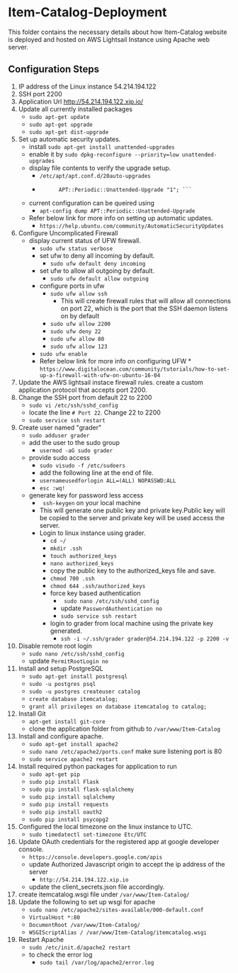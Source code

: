 # Item-Catalog-Deployment

This folder contains the necessary details about how Item-Catalog website is deployed and hosted on AWS Lightsail Instance using Apache web server.

## Configuration Steps

1. IP address of the Linux instance 54.214.194.122
2. SSH port 2200
3. Application Url http://54.214.194.122.xip.io/
4. Update all currently installed packages
    * ```sudo apt-get update```
    * ```sudo apt-get upgrade```
    * ```sudo apt-get dist-upgrade```
5. Set up automatic security updates.
    * install ```sudo apt-get install unattended-upgrades```
    * enable it by ```sudo dpkg-reconfigure --priority=low unattended-upgrades```
    * display file contents to verify the upgrade setup.
        * ```/etc/apt/apt.conf.d/20auto-upgrades```
        * ```   APT::Periodic::Update-Package-Lists "1";
                APT::Periodic::Unattended-Upgrade "1"; ```
    * current configuration can be queired using
        * ```apt-config dump APT::Periodic::Unattended-Upgrade```
    * Refer below link for more info on setting up automatic updates.
        * ```https://help.ubuntu.com/community/AutomaticSecurityUpdates```
6. Configure Uncomplicated Firewall
    *  display current status of UFW firewall.
        * ```sudo ufw status verbose```
        * set ufw to deny all incoming by default.
            * ```sudo ufw default deny incoming```
        * set ufw to allow all outgoing by default.
            * ```sudo ufw default allow outgoing```
        * configure ports in ufw
            * ```sudo ufw allow ssh```
                * This will create firewall rules that will allow all connections on port 22, which is the port that the SSH daemon listens on by default
            * ```sudo ufw allow 2200```
            * ```sudo ufw deny 22```
            * ```sudo ufw allow 80```
            * ```sudo ufw allow 123```
        * ```sudo ufw enable```
        * Refer below link for more info on configuring UFW
                * ```https://www.digitalocean.com/community/tutorials/how-to-set-up-a-firewall-with-ufw-on-ubuntu-16-04```
7. Update the AWS lightsail instace firewall rules. create a custom application protocol that accepts port 2200.
8. Change the SSH port from default 22 to 2200
    * ```sudo vi /etc/ssh/sshd_config```
    * locate the line ```# Port 22```. Change 22 to 2200
    * ```sudo service ssh restart```
9. Create user named "grader"
    * ```sudo adduser grader```
    * add the user to the sudo group
        * ```usermod -aG sudo grader```
    * provide sudo access
        * ```sudo visudo -f /etc/sudoers```
        * add the following line at the end of file.
        * ```usernameusedforlogin ALL=(ALL) NOPASSWD:ALL```
        * ```esc :wq!```
    * generate key for password less access
        * ``` ssh-keygen``` on your local machine
        * This will generate one public key and private key.Public key will be copied to the server and private key will be used access the server.
        * Login to linux instance using grader.
            * ```cd ~/```
            * ```mkdir .ssh```
            * ```touch authorized_keys```
            * ```nano authorized_keys```
            * copy the public key to the authorized_keys file and save.
            * ```chmod 700 .ssh```
            * ```chmod 644 .ssh/authorized_keys```
            * force key based authentication
                * ``` sudo nano /etc/ssh/sshd_config```
                * update ```PasswordAuthentication no```
                * ```sudo service ssh restart```
            * login to grader from local machine using the private key generated.
                * ```ssh -i ~/.ssh/grader grader@54.214.194.122 -p 2200 -v```
10. Disable remote root login
    * ```sudo nano /etc/ssh/sshd_config```
    * update ```PermitRootLogin no ```
11. Install and setup PostgreSQL
    * ```sudo apt-get install postgresql```
    * ```sudo -u postgres psql```
    * ```sudo -u postgres createuser catalog```
    * ```create database itemcatalog;```
    * ```grant all privileges on database itemcatalog to catalog;```
12. Install Git
    * ```apt-get install git-core```
    * clone the application folder from github to ```/var/www/Item-Catalog```
13. Install and configure apache.
    * ```sudo apt-get install apache2```
    * ```sudo nano /etc/apache2/ports.conf``` make sure listening port is 80
    * ```sudo service apache2 restart```
14. Install required python packages for application to run
    * ```sudo apt-get pip```
    * ```sudo pip install Flask```
    * ```sudo pip install flask-sqlalchemy```
    * ```sudo pip install sqlalchemy```
    * ```sudo pip install requests```
    * ```sudo pip install oauth2```
    * ```sudo pip install psycopg2```
15. Configured the local timezone on the linux instance to UTC.
    * ```sudo timedatectl set-timezone Etc/UTC```
16. Update OAuth credentials for the registered app at google developer console.
    * ```https://console.developers.google.com/apis```
    * update Authorized Javascript origin to accept the ip address of the server
        * ```http://54.214.194.122.xip.io```
    * update the client_secrets.json file accordingly.
17. create itemcatalog.wsgi file under ```/var/www/Item-Catalog/```
18. Update the following to set up wsgi for apache
    * ```sudo nano /etc/apache2/sites-available/000-default.conf```
    * ```VirtualHost *:80```
    * ```DocumentRoot /var/www/Item-Catalog/```
    * ```WSGIScriptAlias / /var/www/Item-Catalog/itemcatalog.wsgi```
19. Restart Apache
    * ```sudo /etc/init.d/apache2 restart```
    * to check the error log
        * ```sudo tail /var/log/apache2/error.log```
